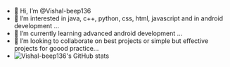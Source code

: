 - 👋 Hi, I’m @Vishal-beep136
- 👀 I’m interested in java, c++, python, css, html, javascript and in android development ...
- 🌱 I’m currently learning advanced android development  ...
- 💞️ I’m looking to collaborate on best projects or simple but effective projects for goood practice...
- ![Vishal-beep136's GitHub stats](https://github-readme-stats.vercel.app/api?username=Vishal-beep136&show_icons=true&theme=radical)


<!---
Vishal-beep136/Vishal-beep136 is a ✨ special ✨ repository because its `README.md` (this file) appears on your GitHub profile.
You can click the Preview link to take a look at your changes.
--->
